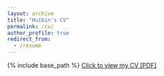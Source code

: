 ```yaml
---
layout: archive
title: "Huibin's CV"
permalink: /cv/
author_profile: true
redirect_from:
  - /resume
---
```


{% include base_path %}
[Click to view my CV [PDF]](http://huibinshen.github.io/files/huibinshen_cv.pdf)

<!-- <embed src="http://huibinshen.github.io/files/huibinshen_cv.pdf" width="650" height="1800" type='application/pdf'> -->